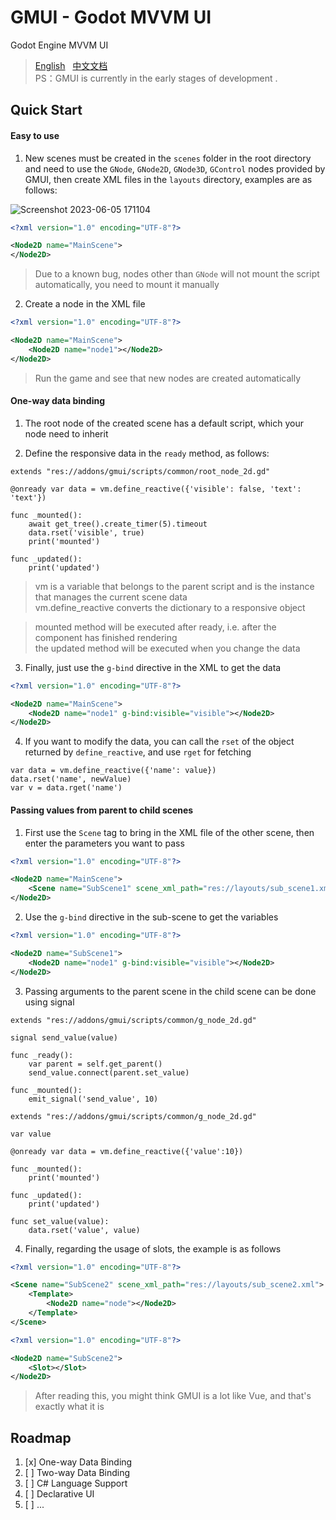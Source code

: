 # GMUI - Godot MVVM UI  
Godot Engine MVVM UI  
> [English](https://github.com/JustDooooIt/GMUI)&nbsp;&nbsp;&nbsp;[中文文档](https://github.com/JustDooooIt/GMUI/blob/master/README.ZH.md)  
> PS：GMUI is currently in the early stages of development .    

## Quick Start

#### Easy to use

1. New scenes must be created in the `scenes` folder in the root directory and need to use the `GNode`, `GNode2D`, `GNode3D`, `GControl` nodes provided by GMUI, then create XML files in the `layouts` directory, examples are as follows:

![Screenshot 2023-06-05 171104](https://github.com/JustDooooIt/GoVM/assets/43512399/758ec2c1-eb21-4cd1-9daf-26e54bf3c191)  

```xml
<?xml version="1.0" encoding="UTF-8"?>

<Node2D name="MainScene">
</Node2D>
```

> Due to a known bug, nodes other than `GNode` will not mount the script automatically, you need to mount it manually  

2. Create a node in the XML file  

```xml
<?xml version="1.0" encoding="UTF-8"?>

<Node2D name="MainScene">
    <Node2D name="node1"></Node2D>
</Node2D>
```  

> Run the game and see that new nodes are created automatically

#### One-way data binding

1. The root node of the created scene has a default script, which your node need to inherit

2. Define the responsive data in the `ready` method, as follows:

```gdscript
extends "res://addons/gmui/scripts/common/root_node_2d.gd"

@onready var data = vm.define_reactive({'visible': false, 'text': 'text'})
    
func _mounted():
    await get_tree().create_timer(5).timeout
    data.rset('visible', true)
    print('mounted')

func _updated():
    print('updated')
```  

> vm is a variable that belongs to the parent script and is the instance that manages the current scene data  
> vm.define_reactive converts the dictionary to a responsive object  

> mounted method will be executed after ready, i.e. after the component has finished rendering  
> the updated method will be executed when you change the data    

3. Finally, just use the `g-bind` directive in the XML to get the data  

```xml
<?xml version="1.0" encoding="UTF-8"?>

<Node2D name="MainScene">
    <Node2D name="node1" g-bind:visible="visible"></Node2D>
</Node2D>
```  

4. If you want to modify the data, you can call the `rset` of the object returned by `define_reactive`, and use `rget` for fetching  

```gdscript  
var data = vm.define_reactive({'name': value})
data.rset('name', newValue)
var v = data.rget('name')
```  

#### Passing values from parent to child scenes  

1. First use the `Scene` tag to bring in the XML file of the other scene, then enter the parameters you want to pass  

```xml
<?xml version="1.0" encoding="UTF-8"?>

<Node2D name="MainScene">
    <Scene name="SubScene1" scene_xml_path="res://layouts/sub_scene1.xml" visible="true"></Scene>
</Node2D>
```  

2. Use the `g-bind` directive in the sub-scene to get the variables  

```xml
<?xml version="1.0" encoding="UTF-8"?>

<Node2D name="SubScene1">
    <Node2D name="node1" g-bind:visible="visible"></Node2D>
</Node2D>
```  

3. Passing arguments to the parent scene in the child scene can be done using signal  

```gdscript
extends "res://addons/gmui/scripts/common/g_node_2d.gd"

signal send_value(value)

func _ready():
    var parent = self.get_parent()
    send_value.connect(parent.set_value)
    
func _mounted():
    emit_signal('send_value', 10)
```  

```gdscript   
extends "res://addons/gmui/scripts/common/g_node_2d.gd"

var value

@onready var data = vm.define_reactive({'value':10})

func _mounted():
    print('mounted')

func _updated():
    print('updated')

func set_value(value):
    data.rset('value', value)
```   

4. Finally, regarding the usage of slots, the example is as follows    

```xml
<?xml version="1.0" encoding="UTF-8"?>

<Scene name="SubScene2" scene_xml_path="res://layouts/sub_scene2.xml">
    <Template>
        <Node2D name="node"></Node2D>
    </Template>
</Scene>
```  

```xml
<?xml version="1.0" encoding="UTF-8"?>

<Node2D name="SubScene2">
    <Slot></Slot>
</Node2D>
```  

> After reading this, you might think GMUI is a lot like Vue, and that's exactly what it is

## Roadmap
1. [x] One-way Data Binding  
2. [ ] Two-way Data Binding  
3. [ ] C# Language Support  
4. [ ] Declarative UI  
5. [ ] ...  